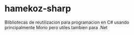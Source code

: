 hamekoz-sharp
=============

Blibliotecas de reutilizacion para programacion en C# usando principalmente Mono
pero utiles tambien para .Net
